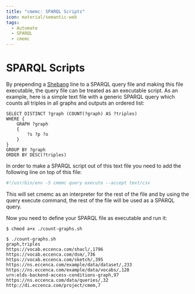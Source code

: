 ```yaml
---
title: "cmemc: SPARQL Scripts"
icon: material/semantic-web
tags:
  - Automate
  - SPARQL
  - cmemc
---
```

# SPARQL Scripts

By prepending a [Shebang](https://en.wikipedia.org/wiki/Shebang_(Unix)) line to a SPARQL query file and making this file executable, the query file can be treated as an executable script.
As an example, here is a simple text file with a generic SPARQL query which counts all triples in all graphs and outputs an ordered list:

``` sparql title="count-graphs.sh"
SELECT DISTINCT ?graph (COUNT(?graph) AS ?triples)
WHERE {
    GRAPH ?graph
    {
        ?s ?p ?o
    }
}
GROUP BY ?graph
ORDER BY DESC(?triples)
```

In order to make a SPARQL script out of this text file you need to add the following line on top of this file:

``` bash title="shebang line for SPARQL scripts"
#!/usr/bin/env -S cmemc query execute --accept text/csv
```

This will set cmemc as an interpreter for the rest of the file and by using the query execute command, the rest of the file will be used as a SPARQL query.

Now you need to define your SPARQL file as executable and run it:

``` shell-session
$ chmod a+x ./count-graphs.sh
```

``` shell-session
$ ./count-graphs.sh
graph,triples
https://vocab.eccenca.com/shacl/,1796
https://vocab.eccenca.com/dsm/,736
https://vocab.eccenca.com/sketch/,395
https://ns.eccenca.com/example/data/dataset/,233
https://ns.eccenca.com/example/data/vocabs/,128
urn:elds-backend-access-conditions-graph,97
https://ns.eccenca.com/data/queries/,32
http://di.eccenca.com/project/cmem,7
```

